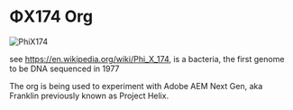 # ΦX174 Org

![PhiX174](https://user-images.githubusercontent.com/68709/226614588-38fd58a4-2423-42f9-8277-c1fe6c0ad932.jpg)

see https://en.wikipedia.org/wiki/Phi_X_174, is a bacteria, the first genome to be DNA sequenced in 1977

The org is being used to experiment with Adobe AEM Next Gen, aka Franklin previously known as Project Helix.

